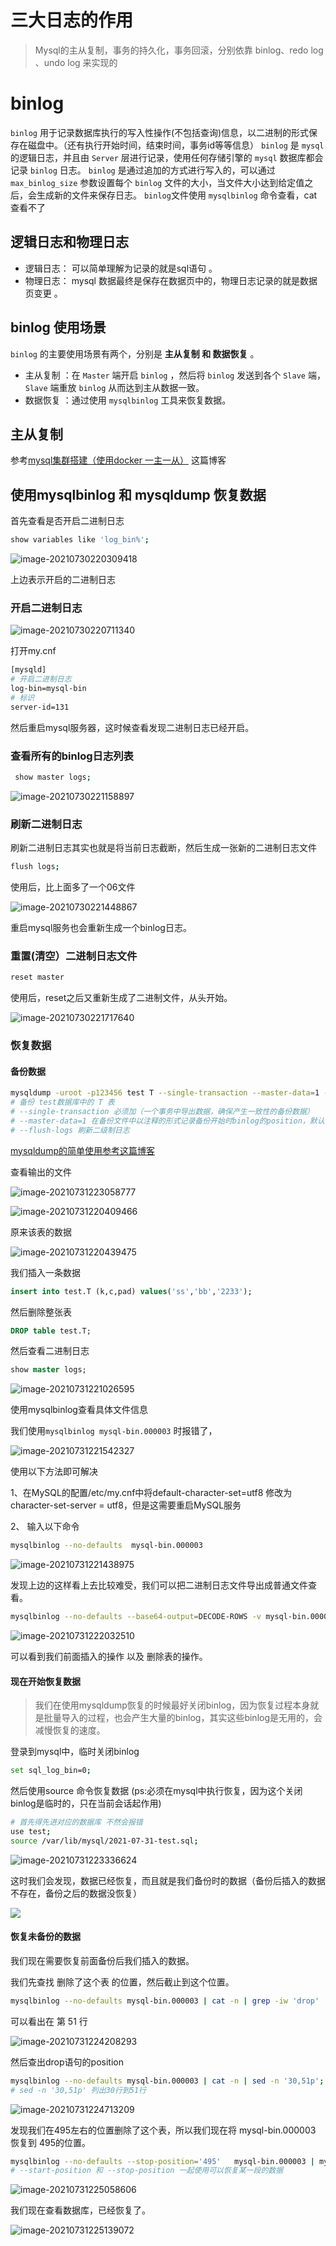 # 三大日志的作用
> Mysql的主从复制，事务的持久化，事务回滚，分别依靠 binlog、redo log 、undo log 来实现的

# binlog 
`binlog` 用于记录数据库执行的写入性操作(不包括查询)信息，以二进制的形式保存在磁盘中。（还有执行开始时间，结束时间，事务id等等信息）
`binlog` 是 `mysql` 的逻辑日志，并且由 `Server` 层进行记录，使用任何存储引擎的 `mysql` 数据库都会记录 `binlog` 日志。
`binlog` 是通过追加的方式进行写入的，可以通过 `max_binlog_size` 参数设置每个 `binlog` 文件的大小，当文件大小达到给定值之后，会生成新的文件来保存日志。
`binlog`文件使用 `mysqlbinlog` 命令查看，cat 查看不了

## 逻辑日志和物理日志
- 逻辑日志： 可以简单理解为记录的就是sql语句 。
- 物理日志： mysql 数据最终是保存在数据页中的，物理日志记录的就是数据页变更 。

## binlog 使用场景

`binlog` 的主要使用场景有两个，分别是 **主从复制 和 数据恢复** 。
- 主从复制 ：在 `Master` 端开启 `binlog` ，然后将 `binlog` 发送到各个 `Slave` 端， `Slave` 端重放 `binlog` 从而达到主从数据一致。
- 数据恢复 ：通过使用 `mysqlbinlog` 工具来恢复数据。

## 主从复制 
参考[mysql集群搭建（使用docker 一主一从）](https://www.cnblogs.com/xiuyuandashen/p/15067771.html) 这篇博客

## 使用mysqlbinlog 和 mysqldump 恢复数据



 首先查看是否开启二进制日志

```bash
show variables like 'log_bin%';
```

![image-20210730220309418](mysql日志.assets/image-20210730220309418.png)

上边表示开启的二进制日志

### 开启二进制日志

![image-20210730220711340](mysql日志.assets/image-20210730220711340.png)

打开my.cnf

```bash
[mysqld]
# 开启二进制日志
log-bin=mysql-bin
# 标识
server-id=131
```

然后重启mysql服务器，这时候查看发现二进制日志已经开启。

### 查看所有的binlog日志列表

```bash
 show master logs;
```

![image-20210730221158897](mysql日志.assets/image-20210730221158897.png)

### 刷新二进制日志

刷新二进制日志其实也就是将当前日志截断，然后生成一张新的二进制日志文件

```bash
flush logs;
```

使用后，比上面多了一个06文件

![image-20210730221448867](mysql日志.assets/image-20210730221448867.png)

重启mysql服务也会重新生成一个binlog日志。

### 重置(清空）二进制日志文件

```bash
reset master
```

使用后，reset之后又重新生成了二进制文件，从头开始。

![image-20210730221717640](mysql日志.assets/image-20210730221717640.png)



### 恢复数据

#### 备份数据

```bash
mysqldump -uroot -p123456 test T --single-transaction --master-data=1 --flush-logs > `date +%F`-test.sql;
# 备份 test数据库中的 T 表 
# --single-transaction 必须加（一个事务中导出数据，确保产生一致性的备份数据）
# --master-data=1 在备份文件中以注释的形式记录备份开始时binlog的position，默认值是1
# --flush-logs 刷新二级制日志
```

[mysqldump的简单使用参考这篇博客](https://www.jianshu.com/p/c5a7a702a9e9)

查看输出的文件

![image-20210731223058777](mysql日志.assets/image-20210731223058777.png)

![image-20210731220409466](mysql日志.assets/image-20210731220409466.png)

原来该表的数据

![image-20210731220439475](mysql日志.assets/image-20210731220439475.png)

我们插入一条数据

```sql
insert into test.T (k,c,pad) values('ss','bb','2233');
```

然后删除整张表

```sql
DROP table test.T;
```

然后查看二进制日志

```sql
show master logs;
```



![image-20210731221026595](mysql日志.assets/image-20210731221026595.png)

使用mysqlbinlog查看具体文件信息

我们使用`mysqlbinlog mysql-bin.000003` 时报错了，

![image-20210731221542327](mysql日志.assets/image-20210731221542327.png)

使用以下方法即可解决

1、在MySQL的配置/etc/my.cnf中将default-character-set=utf8 修改为 character-set-server = utf8，但是这需要重启MySQL服务

2、 输入以下命令

```bash
mysqlbinlog --no-defaults  mysql-bin.000003
```

![image-20210731221438975](mysql日志.assets/image-20210731221438975.png)

发现上边的这样看上去比较难受，我们可以把二进制日志文件导出成普通文件查看。

```bash
mysqlbinlog --no-defaults --base64-output=DECODE-ROWS -v mysql-bin.000003 >mysqlbin03.sql
```

![image-20210731222032510](mysql日志.assets/image-20210731222032510.png)

可以看到我们前面插入的操作 以及 删除表的操作。

#### 现在开始恢复数据

> 我们在使用mysqldump恢复的时候最好关闭binlog，因为恢复过程本身就是批量导入的过程，也会产生大量的binlog，其实这些binlog是无用的，会减慢恢复的速度。

登录到mysql中，临时关闭binlog

```bash
set sql_log_bin=0;
```

然后使用source 命令恢复数据 (ps:必须在mysql中执行恢复，因为这个关闭binlog是临时的，只在当前会话起作用)

```bash
# 首先得先进对应的数据库 不然会报错
use test;
source /var/lib/mysql/2021-07-31-test.sql;
```



![image-20210731223336624](mysql日志.assets/image-20210731223336624.png)

这时我们会发现，数据已经恢复，而且就是我们备份时的数据（备份后插入的数据不存在，备份之后的数据没恢复）

![](mysql日志.assets/image-20210731223501616.png)

#### 恢复未备份的数据

我们现在需要恢复前面备份后我们插入的数据。

我们先查找 删除了这个表 的位置，然后截止到这个位置。

```bash
mysqlbinlog --no-defaults mysql-bin.000003 | cat -n | grep -iw 'drop'
```

可以看出在 第 51 行

![image-20210731224208293](mysql日志.assets/image-20210731224208293.png)

然后查出drop语句的position

```bash
mysqlbinlog --no-defaults mysql-bin.000003 | cat -n | sed -n '30,51p';
# sed -n '30,51p' 列出30行到51行
```

![image-20210731224713209](mysql日志.assets/image-20210731224713209.png)

发现我们在495左右的位置删除了这个表，所以我们现在将 mysql-bin.000003 恢复到 495的位置。

```bash
mysqlbinlog --no-defaults --stop-position='495'   mysql-bin.000003 | mysql -uroot -p123456
# --start-position 和 --stop-position 一起使用可以恢复某一段的数据
```

![image-20210731225058606](mysql日志.assets/image-20210731225058606.png)

我们现在查看数据库，已经恢复了。

![image-20210731225139072](mysql日志.assets/image-20210731225139072.png)

